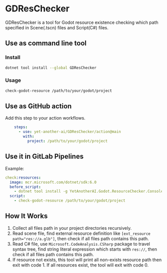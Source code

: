 # GDResChecker
GDResChecker is a tool for Godot resource existence checking which path specified in Scene(.tscn) files and Script(C#) files.

## Use as command line tool
### Install
```bash
dotnet tool install --global GDResChecker
```

### Usage
```bash
check-godot-resource /path/to/your/godot/project
```

## Use as GitHub action
Add this step to your action workflows.
```yml
    steps:
      - use: yet-another-ai/GDResChecker/action@main
        with:
          project: /path/to/your/godot/project
```

## Use it in GitLab Pipelines
Example:
```yml
check:resources:
  image: mcr.microsoft.com/dotnet/sdk:6.0
  before_script:
    - dotnet tool install -g YetAnotherAI.Godot.ResourceChecker.Console
  script:
    - check-godot-resource /path/to/your/godot/project
```

## How It Works
1. Collect all files path in your project directories recursively.
2. Read scene file, find external resource definition like `[ext_resource path="res://a.glb"]`, then check if all files path contains this path.
3. Read C# file, use `Microsoft.CodeAnalysis.CSharp` package to travel syntax tree, find string literal expression which starts with `res://`, then check if all files path contains this path.
4. If resource not exists, this tool will print all non-exists resource path then exit with code 1. If all resources exist, the tool will exit with code 0.

